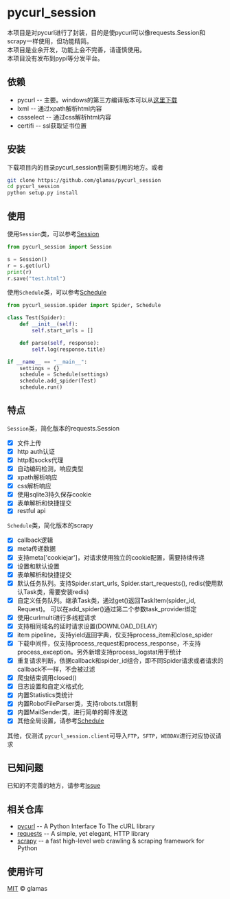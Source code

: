 # pycurl_session
本项目是对pycurl进行了封装，目的是使pycurl可以像requests.Session和scrapy一样使用，但功能精简。  
本项目是业余开发，功能上会不完善，请谨慎使用。  
本项目没有发布到pypi等分发平台。  

## 依赖
- pycurl -- 主要。windows的第三方编译版本可以从[这里下载](https://www.lfd.uci.edu/~gohlke/pythonlibs/#pycurl)
- lxml -- 通过xpath解析html内容
- cssselect -- 通过css解析html内容
- certifi -- ssl获取证书位置

## 安装
下载项目内的目录pycurl_session到需要引用的地方。或者
```sh
git clone https://github.com/glamas/pycurl_session
cd pycurl_session
python setup.py install
```

## 使用
使用`Session`类，可以参考[Session](./doc/Session.zh-CN.md)
```python
from pycurl_session import Session

s = Session()
r = s.get(url)
print(r)
r.save("test.html")
```
使用`Schedule`类，可以参考[Schedule](./doc/Schedule.zh-CN.md)
```python
from pycurl_session.spider import Spider, Schedule

class Test(Spider):
    def __init__(self):
        self.start_urls = []

    def parse(self, response):
        self.log(response.title)

if __name__ == "__main__":
    settings = {}
    schedule = Schedule(settings)
    schedule.add_spider(Test)
    schedule.run()
```

## 特点
`Session`类，简化版本的requests.Session
- [x] 文件上传
- [x] http auth认证
- [x] http和socks代理
- [x] 自动编码检测，响应类型
- [x] xpath解析响应
- [x] css解析响应
- [x] 使用sqlite3持久保存cookie
- [x] 表单解析和快捷提交
- [x] restful api

`Schedule`类，简化版本的scrapy
- [x] callback逻辑
- [x] meta传递数据
- [x] 支持meta['cookiejar']，对请求使用独立的cookie配置，需要持续传递
- [x] 设置和默认设置
- [x] 表单解析和快捷提交
- [x] 默认任务队列。支持Spider.start_urls, Spider.start_requests(), redis(使用默认Task类，需要安装redis)
- [x] 自定义任务队列。继承Task类，通过get()返回TaskItem(spider_id, Request)。 可以在add_spider()通过第二个参数task_provider绑定
- [x] 使用curlmulti进行多线程请求
- [x] 支持相同域名的延时请求设置(DOWNLOAD_DELAY)
- [x] item pipeline，支持yield返回字典，仅支持process_item和close_spider
- [x] 下载中间件，仅支持process_request和process_response，不支持process_exception。另外新增支持process_logstat用于统计
- [x] 重复请求判断，依据callback和spider_id组合，即不同Spider请求或者请求的callback不一样，不会被过滤
- [x] 爬虫结束调用closed()
- [x] 日志设置和自定义格式化
- [x] 内置Statistics类统计
- [x] 内置RobotFileParser类，支持robots.txt限制
- [x] 内置MailSender类，进行简单的邮件发送
- [x] 其他全局设置，请参考[Schedule](./doc/Schedule.zh-CN.md#全局设置)

其他，仅测试
`pycurl_session.client`可导入`FTP`，`SFTP`，`WEBDAV`进行对应协议请求

## 已知问题
已知的不完善的地方，请参考[Issue](./doc/Issue.md)

## 相关仓库
- [pycurl](https://github.com/pycurl/pycurl) -- A Python Interface To The cURL library
- [requests](https://github.com/psf/requests) -- A simple, yet elegant, HTTP library
- [scrapy](https://github.com/scrapy/scrapy) -- a fast high-level web crawling & scraping framework for Python

## 使用许可
[MIT](https://github.com/glamas/pycurl_session/blob/master/LICENSE) © glamas